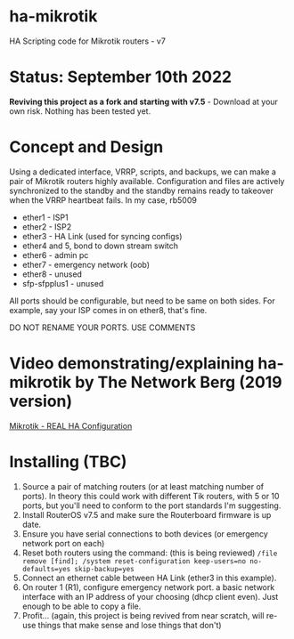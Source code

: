 # ha-mikrotik 
HA Scripting code for Mikrotik routers - v7

# Status: September 10th 2022
**Reviving this project as a fork and starting with v7.5** - Download at your own risk.  Nothing has been tested yet. 

# Concept and Design
Using a dedicated interface, VRRP, scripts, and backups, we can make a pair of Mikrotik routers highly available. 
Configuration and files are actively synchronized to the standby and the standby remains ready to takeover when the VRRP heartbeat fails.
In my case, rb5009 

- ether1 - ISP1 
- ether2 - ISP2
- ether3 - HA Link (used for syncing configs)
- ether4 and 5, bond to down stream switch
- ether6 - admin pc
- ether7 - emergency network (oob)
- ether8 - unused
- sfp-sfpplus1 - unused

All ports should be configurable, but need to be same on both sides.  For example, say your ISP comes in on ether8, that's fine. 

DO NOT RENAME YOUR PORTS.  USE COMMENTS



# Video demonstrating/explaining ha-mikrotik by The Network Berg (2019 version)
[Mikrotik - REAL HA Configuration](https://www.youtube.com/watch?v=GEef9P8wwxs)

# Installing (TBC)
1. Source a pair of matching routers (or at least matching number of ports).  In theory this could work with different Tik routers, with 5 or 10 ports, but you'll need to conform to the port standards I'm suggesting. 
2. Install RouterOS v7.5 and make sure the Routerboard firmware is up date.
3. Ensure you have serial connections to both devices (or emergency network port on each)
4. Reset both routers using the command: (this is being reviewed)
`/file remove [find]; /system reset-configuration keep-users=no no-defaults=yes skip-backup=yes`
5. Connect an ethernet cable between HA Link (ether3 in this example). 
6. On router 1 (R1), configure emergency network port. a basic network interface with an IP address of your choosing (dhcp client even). Just enough to be able to copy a file.
7. Profit... (again, this project is being revived from near scratch, will re-use things that make sense and lose things that don't)